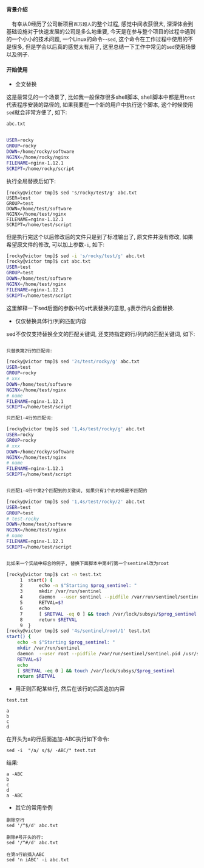 #### 背景介绍

&emsp;有幸从0经历了公司新项目`百万超人`的整个过程, 感觉中间收获很大, 深深体会到基础设施对于快速发展的公司是多么地重要, 今天是在参与整个项目的过程中遇到的一个小小的技术问题, 一个Linux的命令--`sed`, 这个命令在工作过程中使用的不是很多, 但是学会以后真的感觉太有用了, 这里总结一下工作中常见的`sed`使用场景以及例子.

#### 开始使用

* 全文替换

这是最常见的一个场景了, 比如我一般保存很多shell脚本, shell脚本中都是用`test`代表程序安装的路径的, 如果我要在一个新的用户中执行这个脚本, 这个时候使用`sed`就会非常方便了, 如下:

```bash
abc.txt


USER=rocky
GROUP=rocky
DOWN=/home/rocky/software
NGINX=/home/rocky/nginx
FILENAME=nginx-1.12.1
SCRIPT=/home/rocky/script
```

执行全局替换后如下:

```
[rocky@victor tmp]$ sed 's/rocky/test/g' abc.txt
USER=test
GROUP=test
DOWN=/home/test/software
NGINX=/home/test/nginx
FILENAME=nginx-1.12.1
SCRIPT=/home/test/script
```

但是执行完这个以后修改后的文件只是到了标准输出了, 原文件并没有修改, 如果希望原文件的修改, 可以加上参数`-i`, 如下:

```bash
[rocky@victor tmp]$ sed -i 's/rocky/test/g' abc.txt
[rocky@victor tmp]$ cat abc.txt
USER=test
GROUP=test
DOWN=/home/test/software
NGINX=/home/test/nginx
FILENAME=nginx-1.12.1
SCRIPT=/home/test/script
```

这里解释一下sed后面的参数中的`s`代表替换的意思,  `g`表示行内全面替换.

* 仅仅替换具体行/列的匹配内容

sed不仅仅支持替换全文的匹配关键词, 还支持指定的行/列内的匹配关键词, 如下:

```bash

只替换第2行的匹配词:

[rocky@victor tmp]$ sed '2s/test/rocky/g' abc.txt
USER=test
GROUP=rocky
# xxx
DOWN=/home/test/software
NGINX=/home/test/nginx
# name
FILENAME=nginx-1.12.1
SCRIPT=/home/test/script

只匹配1-4行的匹配词:

[rocky@victor tmp]$ sed '1,4s/test/rocky/g' abc.txt
USER=rocky
GROUP=rocky
# xxx
DOWN=/home/rocky/software
NGINX=/home/test/nginx
# name
FILENAME=nginx-1.12.1
SCRIPT=/home/test/script


只匹配1-4行中第2个匹配到的关键词, 如果只有1个的时候是不匹配的

[rocky@victor tmp]$ sed '1,4s/test/rocky/2' abc.txt
USER=test
GROUP=test
# test-rocky
DOWN=/home/test/software
NGINX=/home/test/nginx
# name
FILENAME=nginx-1.12.1
SCRIPT=/home/test/script


比如来一个实战中综合的例子, 替换下面脚本中第4行第一个sentinel改为root

[rocky@victor tmp]$ cat -n test.txt
     1	start() {
     2	    echo -n $"Starting $prog_sentinel: "
     3	    mkdir /var/run/sentinel
     4	    daemon  --user sentinel --pidfile /var/run/sentinel/sentinel.pid /usr/sbin/$prog_sentinel /etc/sentinel.conf
     5	    RETVAL=$?
     6	    echo
     7	    [ $RETVAL -eq 0 ] && touch /var/lock/subsys/$prog_sentinel
     8	    return $RETVAL
     9	}
[rocky@victor tmp]$ sed '4s/sentinel/root/1' test.txt
start() {
    echo -n $"Starting $prog_sentinel: "
    mkdir /var/run/sentinel
    daemon  --user root --pidfile /var/run/sentinel/sentinel.pid /usr/sbin/$prog_sentinel /etc/sentinel.conf
    RETVAL=$?
    echo
    [ $RETVAL -eq 0 ] && touch /var/lock/subsys/$prog_sentinel
    return $RETVAL
```

* 用正则匹配某些行, 然后在该行的后面追加内容

```
test.txt

a
b
c
d
```

在开头为a的行后面追加-ABC执行如下命令:

```
sed -i  "/a/ s/$/ -ABC/" test.txt
```

结果:

```
a -ABC
b
c
d
a -ABC
```


* 其它的常用举例

```
删除空行
sed '/^$/d' abc.txt

删除#号开头的行:
sed '/^#/d' abc.txt

在第n行前插入ABC
sed 'n iABC' -i abc.txt

```

